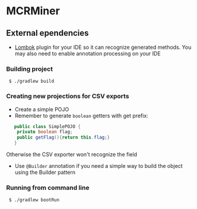 # MCRMiner

## External ependencies

- [Lombok](https://projectlombok.org/) plugin for your IDE so it can recognize generated methods. You may also need to 
enable annotation processing on your IDE

### Building project 

` $ ./gradlew build`

### Creating new projections for CSV exports

- Create a simple POJO
- Remember to generate `boolean` getters with get prefix:

```java
   public class SimplePOJO {
    private boolean flag;
    public getFlag(){return this.flag;}
   }
```

Otherwise the CSV exporter won't recognize the field

- Use `@Builder` annotation if you need a simple way to build the object using the Builder pattern


### Running from command line

` $ ./gradlew bootRun`